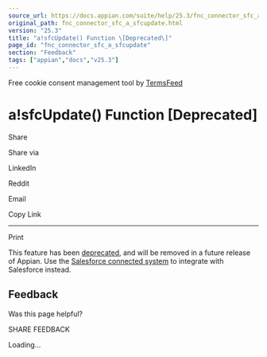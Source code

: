 ```yaml
---
source_url: https://docs.appian.com/suite/help/25.3/fnc_connector_sfc_a_sfcupdate.html
original_path: fnc_connector_sfc_a_sfcupdate.html
version: "25.3"
title: "a!sfcUpdate() Function \[Deprecated\]"
page_id: "fnc_connector_sfc_a_sfcupdate"
section: "Feedback"
tags: ["appian","docs","v25.3"]
---
```



Free cookie consent management tool by [TermsFeed](https://www.termsfeed.com/)

# a!sfcUpdate() Function \[Deprecated\]

Share

Share via

LinkedIn

Reddit

Email

Copy Link

* * *

Print

This feature has been [deprecated](Deprecated_Features.html), and will be removed in a future release of Appian. Use the [Salesforce connected system](salesforce-connected-system.html) to integrate with Salesforce instead.

## Feedback

Was this page helpful?

SHARE FEEDBACK

Loading...